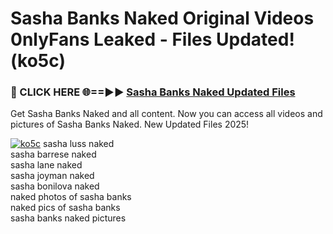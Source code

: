 # Sasha Banks Naked Original Videos 0nlyFans Leaked - Files Updated! (ko5c)

<h3>🔴 CLICK HERE 🌐==►► <a href="https://tinyurl.com/yckcrads" rel="nofollow">Sasha Banks Naked Updated Files</a></h3>

Get Sasha Banks Naked and all content. Now you can access all videos and pictures of Sasha Banks Naked. New Updated Files 2025!

[![ko5c](https://i.imgur.com/hpKpOFt.gif)](https://tinyurl.com/yckcrads)
sasha luss naked<br>
sasha barrese naked<br>
sasha lane naked<br>
sasha joyman naked<br>
sasha bonilova naked<br>
naked photos of sasha banks<br>
naked pics of sasha banks<br>
sasha banks naked pictures